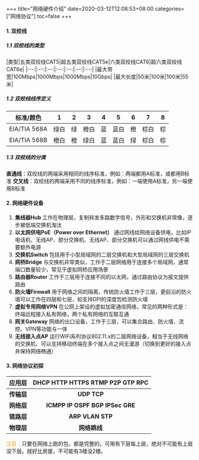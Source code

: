 +++
title="网络硬件介绍"
date=2020-03-12T12:08:53+08:00
categories=["网络协议"]
toc=false
+++

#### 1. 双绞线
##### 1.1 双绞线的类型
|类型|五类双绞线CAT5|超五类双绞线CAT5e|六类双绞线CAT6|超六类双绞线CAT6e|
|:--:|:--:|:--:|:--:|:--:|:--:|:--:|
|最大带宽|100Mbps|1000Mbps|1000Mbps|10Gbps|
|最大长度|50米|100米|100米|55米|

##### 1.2 双绞线线序定义
|标准/颜色|1|2|3|4|5|6|7|8|
|:--:|:--:|:--:|:--:|:--:|:--:|:--:|:--:|:--:|
|EIA/TIA 568A|绿白|绿|橙白|蓝|蓝白|橙|棕白|棕|
|EIA/TIA 568B|橙白|橙|绿白|蓝|蓝白|绿|棕白|棕|

##### 1.3 双绞线的分类
**直通线**：双绞线的两端采用相同的线序标准，例如：两端都用A标准，或都用B标准
**交叉线**：双绞线的两端采用不同的线序标准，例如：一端使用A标准，另一端使用B标准

#### 2. 网络硬件设备
1. **集线器Hub**
    工作在物理层，复制转发多路数字信号，外形和交换机非常像，逐步被低端交换机淘汰
2. **以太网供电PoE（Power over Ethernet）**
    通过网线给网络设备供电，比如IP电话机、无线AP、部分交换机、无线AP、部分交换机可以通过网线供电不需要额外电源
3. **交换机Switch**
    包括用于小型局域网的二层交换机和大型局域网的三层交换机
4. **网桥Bridge**
    与交换机非常类似，工作于二层网络用于连接多个局域网，通常端口数量较少，常见于虚拟网桥应用场景
5. **路由器Router**
    工作于三层用于连接不同的以太网，通过路由协议为报文提供路由
6. **防火墙Firewall**
    用于网络之间的隔离，传统防火墙工作于三层，更前沿的防火墙可以工作在四层和七层，如支持DPI的深度包检测防火墙
7. **虚拟专用网络VPN**
    在公网上架设的虚拟加密通信网络，常见的两种形式是：终端远程接入私有网络，两个私有网络的互联互通
8. **网关Gateway**
    网络的出口设备，工作于三层，可以集合路由、防火墙、流控、VPN等功能与一体
9. **无线接入点AP**
    运行WiFi系列协议802.11.x的二层网络设备，相当于无线网络的交换机、可以支持移动终端在多个接入点之间无漫游（切换到更好的接入点并保持网络畅通）
#### 3. 网络协议初探
|应用层|DHCP HTTP HTTPS RTMP P2P GTP RPC|
|:--:|:--:|
|**传输层**|**UDP TCP**|
|**网络层**|**ICMPP IP OSPF BGP IPSec GRE**|
|**链路层**|**ARP VLAN STP**|
|**物理层**|**网络跳线**|

<font color=orange>注意：</font>只要在网络上跑的包，都是完整的。可用有下层每上层，绝对不可能有上层没下层。就好比房屋，不可能有3楼没2楼。